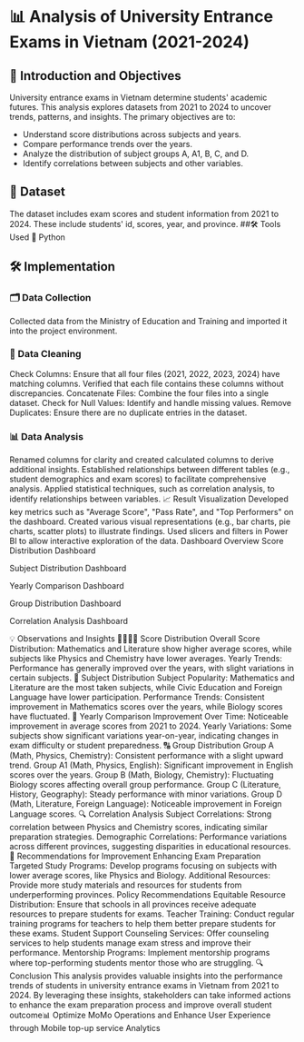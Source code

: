 # 📊 Analysis of University Entrance Exams in Vietnam (2021-2024)
## 🎯 Introduction and Objectives
University entrance exams in Vietnam determine students' academic futures. This analysis explores datasets from 2021 to 2024 to uncover trends, patterns, and insights. The primary objectives are to:
- Understand score distributions across subjects and years.
- Compare performance trends over the years.
- Analyze the distribution of subject groups A, A1, B, C, and D.
- Identify correlations between subjects and other variables.
## 📂 Dataset
The dataset includes exam scores and student information from 2021 to 2024. These include students' id, scores, year, and province.
##🛠️ Tools Used
🔧 Python
## 🛠️ Implementation
### 🗂️ Data Collection
Collected data from the Ministry of Education and Training and imported it into the project environment.
### 🧹 Data Cleaning
Check Columns: Ensure that all four files (2021, 2022, 2023, 2024) have matching columns.
Verified that each file contains these columns without discrepancies.
Concatenate Files: Combine the four files into a single dataset.
Check for Null Values: Identify and handle missing values.
Remove Duplicates: Ensure there are no duplicate entries in the dataset.
### 📊 Data Analysis
Renamed columns for clarity and created calculated columns to derive additional insights.
Established relationships between different tables (e.g., student demographics and exam scores) to facilitate comprehensive analysis.
Applied statistical techniques, such as correlation analysis, to identify relationships between variables.
📈 Result Visualization
Developed key metrics such as "Average Score", "Pass Rate", and "Top Performers" on the dashboard.
Created various visual representations (e.g., bar charts, pie charts, scatter plots) to illustrate findings.
Used slicers and filters in Power BI to allow interactive exploration of the data.
Dashboard Overview
Score Distribution Dashboard

Subject Distribution Dashboard

Yearly Comparison Dashboard

Group Distribution Dashboard

Correlation Analysis Dashboard

💡 Observations and Insights
👨‍👩‍👧‍👦 Score Distribution
Overall Score Distribution: Mathematics and Literature show higher average scores, while subjects like Physics and Chemistry have lower averages.
Yearly Trends: Performance has generally improved over the years, with slight variations in certain subjects.
📢 Subject Distribution
Subject Popularity: Mathematics and Literature are the most taken subjects, while Civic Education and Foreign Language have lower participation.
Performance Trends: Consistent improvement in Mathematics scores over the years, while Biology scores have fluctuated.
📅 Yearly Comparison
Improvement Over Time: Noticeable improvement in average scores from 2021 to 2024.
Yearly Variations: Some subjects show significant variations year-on-year, indicating changes in exam difficulty or student preparedness.
🔠 Group Distribution
Group A (Math, Physics, Chemistry): Consistent performance with a slight upward trend.
Group A1 (Math, Physics, English): Significant improvement in English scores over the years.
Group B (Math, Biology, Chemistry): Fluctuating Biology scores affecting overall group performance.
Group C (Literature, History, Geography): Steady performance with minor variations.
Group D (Math, Literature, Foreign Language): Noticeable improvement in Foreign Language scores.
🔍 Correlation Analysis
Subject Correlations: Strong correlation between Physics and Chemistry scores, indicating similar preparation strategies.
Demographic Correlations: Performance variations across different provinces, suggesting disparities in educational resources.
🔔 Recommendations for Improvement
Enhancing Exam Preparation
Targeted Study Programs: Develop programs focusing on subjects with lower average scores, like Physics and Biology.
Additional Resources: Provide more study materials and resources for students from underperforming provinces.
Policy Recommendations
Equitable Resource Distribution: Ensure that schools in all provinces receive adequate resources to prepare students for exams.
Teacher Training: Conduct regular training programs for teachers to help them better prepare students for these exams.
Student Support
Counseling Services: Offer counseling services to help students manage exam stress and improve their performance.
Mentorship Programs: Implement mentorship programs where top-performing students mentor those who are struggling.
🔍 Conclusion
This analysis provides valuable insights into the performance trends of students in university entrance exams in Vietnam from 2021 to 2024. By leveraging these insights, stakeholders can take informed actions to enhance the exam preparation process and improve overall student outcome📊 Optimize MoMo Operations and Enhance User Experience through Mobile top-up service Analytics

